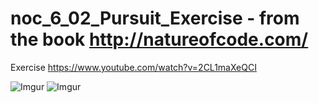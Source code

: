 # noc_6_02_Pursuit_Exercise - from the book http://natureofcode.com/
Exercise https://www.youtube.com/watch?v=2CL1maXeQCI

![Imgur](https://i.imgur.com/TIgaoY4.jpg)
![Imgur](https://i.imgur.com/FeRBzBs.jpg)
